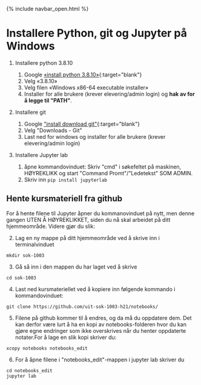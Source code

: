 {% include navbar_open.html %}
# Installere Python, git og Jupyter på Windows

1. Installere python 3.8.10
    1. Google [«install python 3.8.10»](https://www.google.com/search?q=install+python+3.8.10){:target="blank"}
    2. Velg «3.8.10»
    3. Velg filen «Windows x86-64 executable installer»  
    4. Installer for alle brukere (krever elevering/admin login) og **hak av for å legge til "PATH"**. 
  
2. Installere git
    1. Google ["install download git"](https://www.google.com/search?q=install+download+git){:target="blank"}
    2. Velg "Downloads - Git"
    3. Last ned for windows og installer for alle brukere (krever elevering/admin login)
  
3. Installere Jupyter lab
    1. åpne kommandovinduet: Skriv "cmd" i søkefeltet på maskinen, HØYREKLIKK og start "Command Promt"/"Ledetekst" SOM ADMIN. 
    2. Skriv inn `pip install jupyterlab`

## Hente kursmateriell fra github

For å hente filene til Jupyter  åpner du kommanovinduet på nytt, men denne gangen UTEN Å HØYREKLIKKET, siden du nå skal arbeidet på ditt hjemmeområde. Videre gjør du slik:

2. Lag en ny mappe på ditt hjemmeområde ved å skrive inn i terminalvinduet

```mkdir sok-1003```

3. Gå så inn i den mappen du har laget ved å skrive 

```cd sok-1003```
        
4. Last ned kursmateriellet ved å kopiere inn følgende kommando i kommandovinduet: 

```git clone https://github.com/uit-sok-1003-h21/notebooks/```
        
5. Filene på github kommer til å endres, og da må du oppdatere dem. Det kan derfor være lurt å ha en 
kopi av notebooks-folderen hvor du kan gjøre egne endringer som ikke overskrives når du henter oppdaterte notater.For å lage en slik kopi skriver du:
        
```xcopy notebooks notebooks_edit```
        
6. For å åpne filene i "notebooks_edit"-mappen i jupyter lab skriver du
```
cd notebooks_edit
jupyter lab
```
